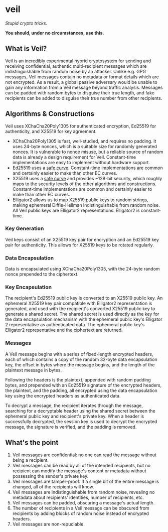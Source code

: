 # veil

_Stupid crypto tricks._

**You should, under no circumstances, use this.**

## What is Veil?

Veil is an incredibly experimental hybrid cryptosystem for sending and receiving confidential,
authentic multi-recipient messages which are indistinguishable from random noise by an attacker.
Unlike e.g. GPG messages, Veil messages contain no metadata or format details which are not
encrypted. As a result, a global passive adversary would be unable to gain any information from a
Veil message beyond traffic analysis. Messages can be padded with random bytes to disguise their
true length, and fake recipients can be added to disguise their true number from other recipients.

## Algorithms & Constructions

Veil uses XChaCha20Poly1305 for authenticated encryption, Ed25519 for authenticity, and
X25519 for key agreement.

* XChaCha20Poly1305 is fast, well-studied, and requires no padding. It uses 24-byte nonces, which is
  a suitable size for randomly generated nonces. It is vulnerable to nonce misuse, but a reliable 
  source of random data is already a design requirement for Veil. Constant-time implementations are
  easy to implement without hardware support.
* Ed25519 uses a [safe curve](https://safecurves.cr.yp.to). Constant-time implementations are 
  common and certainly easier to make than other EC curves.
* X25519 uses a [safe curve](https://safecurves.cr.yp.to) and provides ~128-bit security, which
  roughly maps to the security levels of the other algorithms and constructions. Constant-time 
  implementations are common and certainly easier to make than other EC curves.
* Elligator2 allows us to map X25519 public keys to random strings, making ephemeral Diffie-Hellman
  indistinguishable from random noise. All Veil public keys are Elligator2 representations.
  Elligator2 is constant-time.

### Key Generation

Veil keys consist of an X25519 key pair for encryption and an Ed25519 key pair for authenticity.
This allows for X25519 keys to be rotated regularly.

### Data Encapsulation

Data is encapsulated using XChaCha20Poly1305, with the 24-byte random nonce prepended to the
ciphertext.

### Key Encapsulation

The recipient's Ed25519 public key is converted to an X25519 public key. An ephemeral X25519 key
pair compatible with Elligator2 representation is generated, and used with the recipient's converted
X25519 public key to generate a shared secret. The shared secret is used directly as the key for the
data encapsulation mechanism with the ephemeral public key's Elligator 2 representative as
authenticated data. The ephemeral public key's Elligator2 representative and the ciphertext are
returned.

### Messages

A Veil message begins with a series of fixed-length encrypted headers, each of which contains a copy
of the random 32-byte data encapsulation key, the offset in bytes where the message begins, and the
length of the plaintext message in bytes.

Following the headers is the plaintext, appended with random padding bytes, and prepended with an
Ed25519 signature of the encrypted headers, the plaintext, and the padding, all encrypted using the
data encapsulation key using the encrypted headers as authenticated data.

To decrypt a message, the recipient iterates through the message, searching for a decryptable header
using the shared secret between the ephemeral public key and recipient's private key. When a header
is successfully decrypted, the session key is used to decrypt the encrypted message, the signature
is verified, and the padding is removed.

## What's the point

1. Veil messages are confidential: no one can read the message without being a recipient.
2. Veil messages can be read by all of the intended recipients, but no recipient can modify the 
   message's content or metadata without possessing the sender's private key.
3. Veil messages are tamper-proof. If a single bit of the entire message is changed, all of the
   recipients will know.
4. Veil messages are indistinguishable from random noise, revealing no metadata about recipients'
   identities, number of recipients, etc.
5. Veil messages can be padded, obscuring a message's actual length.
6. The number of recipients in a Veil message can be obscured from recipients by adding blocks of 
   random noise instead of encrypted headers.
7. Veil messages are non-repudiable.

